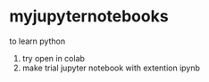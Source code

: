 # myjupyternotebooks
to learn python

1. try open in colab
1. make trial jupyter notebook with extention ipynb
